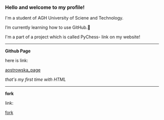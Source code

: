 ### Hello and welcome to my profile!
I'm a student of AGH University of Sciene and Technology.

I’m currently learning how to use GitHub.🌱 

I'm a part of a project which is called PyChess- link on my website!
***
**Github Page**

here is link: 

[aostrowska_page](https://ostrowskaanna.github.io/)

*that's my first time with HTML*
***
**fork**

link:

[fork](https://github.com/ostrowskaanna/Lifespan_Age_Transformation_Synthesis)

